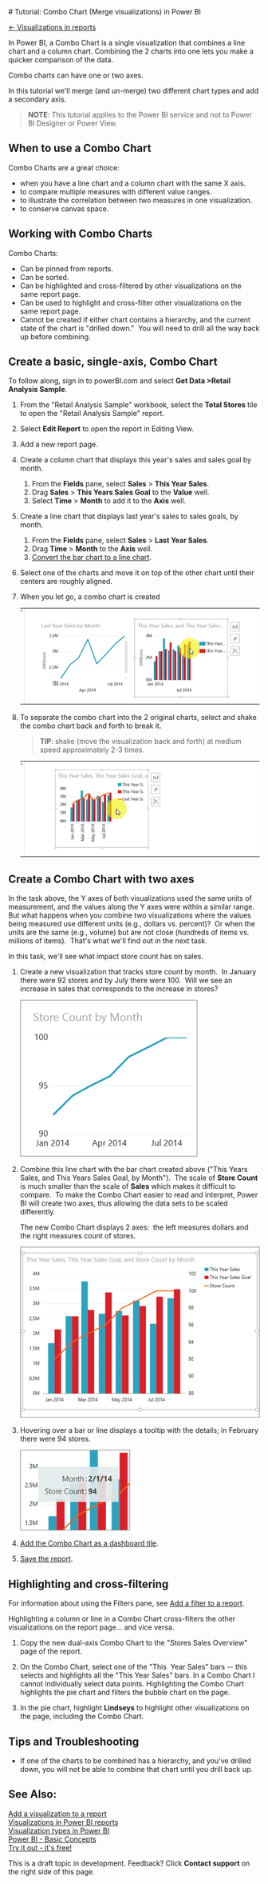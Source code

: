<properties pageTitle="Tutorial: Combo Chart (Merge visualizations) in Power BI" description="Tutorial: Combo Chart (Merge visualizations) in Power BI" services="powerbi" documentationCenter="" authors="v-anpasi" manager="mblythe" editor=""/>
<tags ms.service="powerbi" ms.devlang="NA" ms.topic="article" ms.tgt_pltfrm="NA" ms.workload="powerbi" ms.date="06/26/2015" ms.author="v-anpasi"/>
# Tutorial: Combo Chart (Merge visualizations) in Power BI

[← Visualizations in reports](https://support.powerbi.com/knowledgebase/topics/65160-visualizations-in-reports)

In Power BI, a Combo Chart is a single visualization that combines a line chart and a column chart. Combining the 2 charts into one lets you make a quicker comparison of the data. 

Combo charts can have one or two axes.

In this tutorial we'll merge (and un-merge) two different chart types and add a secondary axis.

> **NOTE**: This tutorial applies to the Power BI service and not to Power BI Designer or Power View. 

## When to use a Combo Chart

Combo Charts are a great choice:

-   when you have a line chart and a column chart with the same X axis.
-   to compare multiple measures with different value ranges.
-   to illustrate the correlation between two measures in one visualization.
-   to conserve canvas space.

## Working with Combo Charts

Combo Charts:

-   Can be pinned from reports.
-   Can be sorted.
-   Can be highlighted and cross-filtered by other visualizations on the same report page.
-   Can be used to highlight and cross-filter other visualizations on the same report page.
-   Cannot be created if either chart contains a hierarchy, and the current state of the chart is "drilled down."  You will need to drill all the way back up before combining.

## Create a basic, single-axis, Combo Chart

To follow along, sign in to powerBI.com and select **Get Data \>Retail Analysis Sample**.

1. From the "Retail Analysis Sample" workbook, select the **Total Stores** tile to open the "Retail Analysis Sample" report.

2. Select **Edit Report** to open the report in Editing View.

3. Add a new report page.

4. Create a column chart that displays this year's sales and sales goal by month.

    1.  From the **Fields** pane, select **Sales** \> **This Year Sales**.
    2.  Drag **Sales** \> **This Years Sales Goal** to the **Value** well.
    3.  Select **Time** \> **Month** to add it to the **Axis** well.

5. Create a line chart that displays last year's sales to sales goals, by month.
    1.  From the **Fields** pane, select **Sales** \> **Last Year Sales**.
    2.  Drag **Time** \> **Month** to the **Axis** well.
    3.  [Convert the bar chart to a line chart](http://support.powerbi.com/knowledgebase/articles/444663-change-the-type-of-visualization-in-a-report).

6. Select one of the charts and move it on top of the other chart until their centers are roughly aligned.  

7. When you let go, a combo chart is created

	![](media/powerbi-service-tutorial-combo-chart-merge-visualizations/ComboNoOwld.gif)

8. To separate the combo chart into the 2 original charts, select and shake the combo chart back and forth to break it.  

    > **TIP**: shake (move the visualization back and forth) at medium speed approximately 2-3 times.  
    
    ![](media/powerbi-service-tutorial-combo-chart-merge-visualizations/unmergeNoOwl.gif)  
 
## Create a Combo Chart with two axes

In the task above, the Y axes of both visualizations used the same units of measurement, and the values along the Y axes were within a similar range.  But what happens when you combine two visualizations where the values being measured use different units (e.g., dollars vs. percent)?  Or when the units are the same (e.g., volume) but are not close (hundreds of items vs. millions of items).  That's what we'll find out in the next task.

In this task, we'll see what impact store count has on sales.

1.  Create a new visualization that tracks store count by month.  In January there were 92 stores and by July there were 100.  Will we see an increase in sales that corresponds to the increase in stores?

    ![](media/powerbi-service-tutorial-combo-chart-merge-visualizations/comboStoreCount.png)
    
2.  Combine this line chart with the bar chart created above ("This Years Sales, and This Years Sales Goal, by Month").  The scale of **Store Count** is much smaller than the scale of **Sales** which makes it difficult to compare.  To make the Combo Chart easier to read and interpret, Power BI will create two axes, thus allowing the data sets to be scaled differently.  

	The new Combo Chart displays 2 axes:  the left measures dollars and the right measures count of stores.

    ![](media/powerbi-service-tutorial-combo-chart-merge-visualizations/dualAxes.png)

3.  Hovering over a bar or line displays a tooltip with the details; in February there were 94 stores.

    ![](media/powerbi-service-tutorial-combo-chart-merge-visualizations/tooltipCombo.png)
    
4.  [Add the Combo Chart as a dashboard tile](http://support.powerbi.com/knowledgebase/articles/425669-tiles-in-power-bi).
5.  [Save the report](http://support.powerbi.com/knowledgebase/articles/444112-save-a-report).

## Highlighting and cross-filtering

For information about using the Filters pane, see [Add a filter to a report](http://support.powerbi.com/knowledgebase/articles/464704-add-a-filter-to-a-report).

Highlighting a column or line in a Combo Chart cross-filters the other visualizations on the report page... and vice versa.

1.  Copy the new dual-axis Combo Chart to the "Stores Sales Overview" page of the report.

2.  On the Combo Chart, select one of the "This  Year Sales" bars -- this selects and highlights all the "This Year Sales" bars. In a Combo Chart I cannot individually select data points. Highlighting the Combo Chart highlights the pie chart and filters the bubble chart on the page.     
    
3.  In the pie chart, highlight **Lindseys** to highlight other visualizations on the page, including the Combo Chart.

## Tips and Troubleshooting

-   If one of the charts to be combined has a hierarchy, and you've drilled down, you will not be able to combine that chart until you drill back up.

## See Also:

[Add a visualization to a report](https://powerbi.uservoice.com/knowledgebase/articles/441777)  
[Visualizations in Power BI reports](http://support.powerbi.com/knowledgebase/articles/434821-visualizations-in-power-bi-reports)  
[Visualization types in Power BI](http://support.powerbi.com/knowledgebase/articles/469552-visualization-types-available-in-power-bi-reports)  
[Power BI - Basic Concepts](http://support.powerbi.com/knowledgebase/articles/487029-power-bi-preview-basic-concepts)  
[Try it out - it's free!](https://powerbi.com/)  

This is a draft topic in development. Feedback? Click **Contact support** on the right side of this page.